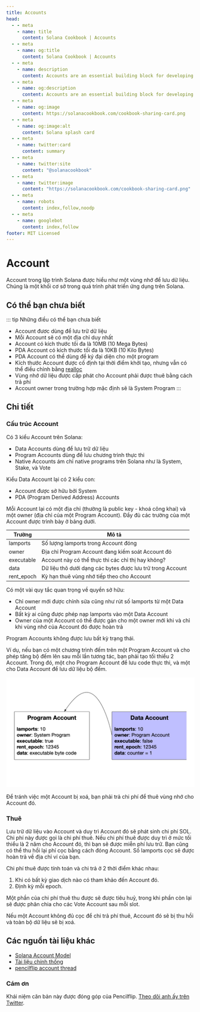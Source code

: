 ```yaml
---
title: Accounts
head:
  - - meta
    - name: title
      content: Solana Cookbook | Accounts
  - - meta
    - name: og:title
      content: Solana Cookbook | Accounts
  - - meta
    - name: description
      content: Accounts are an essential building block for developing on Solana. Learn about Accounts and more Core Concepts at The Solana cookbook.
  - - meta
    - name: og:description
      content: Accounts are an essential building block for developing on Solana. Learn about Accounts and more Core Concepts at The Solana cookbook.
  - - meta
    - name: og:image
      content: https://solanacookbook.com/cookbook-sharing-card.png
  - - meta
    - name: og:image:alt
      content: Solana splash card
  - - meta
    - name: twitter:card
      content: summary
  - - meta
    - name: twitter:site
      content: "@solanacookbook"
  - - meta
    - name: twitter:image
      content: "https://solanacookbook.com/cookbook-sharing-card.png"
  - - meta
    - name: robots
      content: index,follow,noodp
  - - meta
    - name: googlebot
      content: index,follow
footer: MIT Licensed
---
```


# Account

Account trong lập trình Solana được hiểu như một vùng nhớ để lưu dữ liệu. Chúng là một khối cơ sở trong quá trình phát triển ứng dụng trên Solana.

## Có thể bạn chưa biết

::: tip Những điều có thể bạn chưa biết

- Account đươc dùng để lưu trữ dữ liệu
- Mỗi Account sẽ có một địa chỉ duy nhất
- Account có kích thước tối đa là 10MB (10 Mega Bytes)
- PDA Account có kích thước tối đa là 10KB (10 Kilo Bytes)
- PDA Account có thể dùng để ký đại diện cho một program
- Kích thước Account được cố định tại thời điểm khởi tạo, nhưng vẫn có thể điều chỉnh bằng [realloc](https://solanacookbook.com/references/programs.html#how-to-change-account-size)
- Vùng nhớ dữ liệu được cấp phát cho Account phải được thuê bằng cách trả phí
- Account owner trong trường hợp mặc định sẽ là System Program
  :::

## Chi tiết

### Cấu trúc Account

Có 3 kiểu Account trên Solana:

- Data Accounts dùng để lưu trữ dữ liệu
- Program Accounts dùng để lưu chương trình thực thi
- Native Accounts ám chỉ native programs trên Solana như là System, Stake, và Vote

Kiểu Data Account lại có 2 kiểu con:

- Account được sở hữu bởi System
- PDA (Program Derived Address) Accounts

Mỗi Account lại có một địa chỉ (thường là public key - khoá công khai) và một owner (địa chỉ của một Program Account). Đầy đủ các trường của một Account được trình bày ở bảng dưới.

| Trường     | Mô tả                                                      |
| ---------- | ---------------------------------------------------------- |
| lamports   | Số lượng lamports trong Account đóng                        |
| owner      | Địa chỉ Program Account đang kiếm soát Account đó          |
| executable | Account này có thể thực thi các chỉ thị hay không?         |
| data       | Dữ liệu thô dưới dạng các bytes được lưu trữ trong Account |
| rent_epoch | Kỳ hạn thuê vùng nhớ tiếp theo cho Account                 |

Có một vài quy tắc quan trọng về quyền sở hữu:

- Chỉ owner mới được chỉnh sửa cũng như rút số lamports từ một Data Account
- Bất kỳ ai cũng được phép nạp lamports vào một Data Account
- Owner của một Account có thể được gán cho một owner mới khi và chỉ khi vùng nhớ của Account đó được hoàn trả

Program Accounts không được lưu bất kỳ trạng thái.

Ví dụ, nếu bạn có một chương trình đếm trên một Program Account và cho phép tăng bộ đếm lên sau mỗi lần tương tác, bạn phải tạo tối thiểu 2 Account. Trong đó, một cho Program Account để lưu code thực thi, và một cho Data Account để lưu dữ liệu bộ đếm.

![](./account_example.jpeg)

Để tránh việc một Account bị xoá, bạn phải trả chi phí để thuê vùng nhớ cho Account đó.

### Thuê

Lưu trữ dữ liệu vào Account và duy trì Account đó sẽ phát sinh chi phí SOL. Chi phí này được gọi là chi phí thuê. Nếu chi phí thuê được duy trì ở mức tối thiểu là 2 năm cho Account đó, thì bạn sẽ được miễn phí lưu trữ. Bạn cũng có thể thu hồi lại phí cọc bằng cách đóng Account. Số lamports cọc sẽ được hoàn trả về địa chỉ ví của bạn.

Chi phí thuê được tính toán và chi trả ở 2 thời điểm khác nhau:

1. Khi có bất kỳ giao dịch nào có tham khảo đến Account đó.
2. Định kỳ mỗi epoch.

Một phần của chi phí thuê thu được sẽ được tiêu huỷ, trong khi phần còn lại sẽ được phân chia cho các Vote Account sau mỗi slot.

Nếu một Account không đủ cọc để chi trả phí thuê, Account đó sẽ bị thu hồi và toàn bộ dữ liệu sẽ bị xoá.

## Các nguồn tài liệu khác

- [Solana Account Model](https://solana.wiki/zh-cn/docs/account-model/#account-storage)
- [Tài liệu chính thống](https://docs.solana.com/developing/programming-model/accounts)
- [pencilflip account thread](https://twitter.com/pencilflip/status/1452402100470644739)

### Cám ơn

Khái niệm căn bản này được đóng góp của Pencilflip. [Theo dõi anh ấy trên Twitter](https://twitter.com/intent/user?screen_name=pencilflip).
